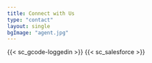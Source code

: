 ```yaml
---
title: Connect with Us
type: "contact"
layout: single
bgImage: "agent.jpg"
---
```

{{< sc_gcode-loggedin >}}
{{< sc_salesforce >}}